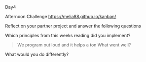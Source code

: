 Day4 

Afternoon Challenge https://melia88.github.io/kanban/

Reflect on your partner project and answer the following questions

Which principles from this weeks reading did you implement?
>We program out loud and it helps a ton
What went well?

What would you do differently?